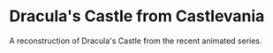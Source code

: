 # Dracula's Castle from Castlevania

A reconstruction of Dracula's Castle from the recent animated series.
